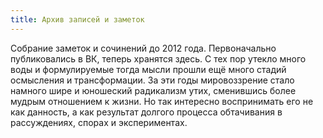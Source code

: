 ```yaml
---
title: Архив записей и заметок
---
```


Собрание заметок и сочинений до 2012 года. Первоначально публиковались в ВК, теперь хранятся здесь. С тех пор утекло много воды и формулируемые тогда мысли прошли ещё много стадий осмысления и трансформации. За эти годы мировоззрение стало намного шире и юношеский радикализм утих, сменившись более мудрым отношением к жизни. Но так интересно воспринимать его не как данность, а как результат долгого процесса обтачивания в рассуждениях, спорах и экспериментах. 

<my-areas style="opacity:0.6" :areas="$site.customData.pages.writingArchive" />